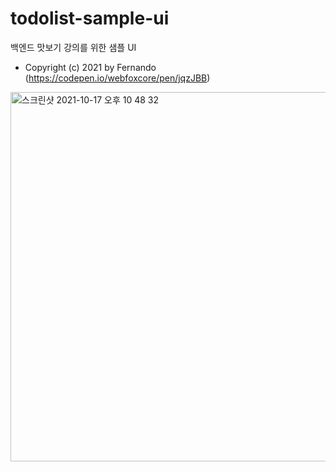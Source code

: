 # todolist-sample-ui
백엔드 맛보기 강의를 위한 샘플 UI
* Copyright (c) 2021 by Fernando (https://codepen.io/webfoxcore/pen/jqzJBB)

<img width="591" alt="스크린샷 2021-10-17 오후 10 48 32" src="https://user-images.githubusercontent.com/56839474/137630127-766c1497-0913-4d0d-a477-5314124550b7.png">

